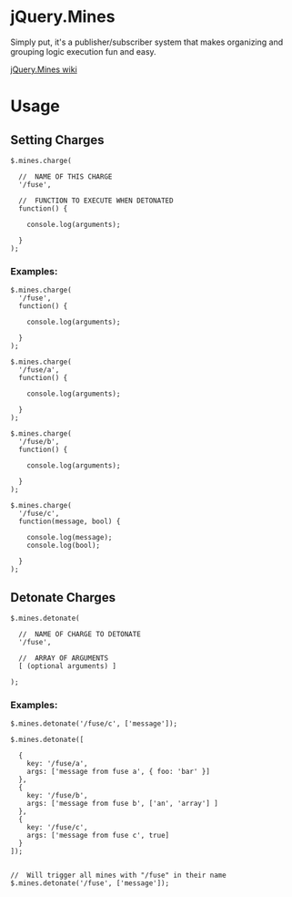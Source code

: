 # jQuery.Mines 


Simply put, it's a publisher/subscriber system that makes organizing and grouping logic execution fun and easy. 


[jQuery.Mines wiki](http://wiki.github.com/rwldrn/jQuery.Mines/ "jQuery.Mines wiki")



# Usage




## Setting Charges


	$.mines.charge(

	  //  NAME OF THIS CHARGE
	  '/fuse',

	  //  FUNCTION TO EXECUTE WHEN DETONATED
	  function() {
	    
	    console.log(arguments);
	    
	  }
	);


### Examples:


	$.mines.charge(
	  '/fuse',
	  function() {
	  
	    console.log(arguments);
	  
	  }
	);

	$.mines.charge(
	  '/fuse/a',
	  function() {
	  
	    console.log(arguments);
	  
	  }
	);

	$.mines.charge(
	  '/fuse/b',
	  function() {
	    
	    console.log(arguments);
	    
	  }
	);

	$.mines.charge(
	  '/fuse/c',
	  function(message, bool) {
	  
	    console.log(message);
	    console.log(bool);
	    
	  }
	);




## Detonate Charges



	$.mines.detonate(

	  //  NAME OF CHARGE TO DETONATE
	  '/fuse',

	  //  ARRAY OF ARGUMENTS
	  [ (optional arguments) ]

	);


### Examples:

	$.mines.detonate('/fuse/c', ['message']);

	$.mines.detonate([

	  {
	    key: '/fuse/a',
	    args: ['message from fuse a', { foo: 'bar' }]
	  },
	  {
	    key: '/fuse/b',
	    args: ['message from fuse b', ['an', 'array'] ]
	  },
	  {
	    key: '/fuse/c',
	    args: ['message from fuse c', true]
	  }
	]);
	
	
	//  Will trigger all mines with "/fuse" in their name
	$.mines.detonate('/fuse', ['message']);

		
